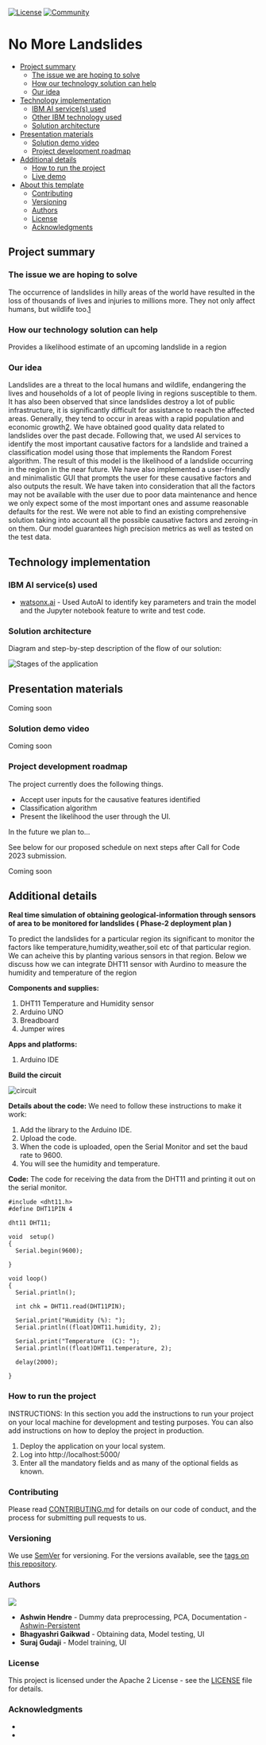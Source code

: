 [![License](https://img.shields.io/badge/License-Apache2-blue.svg)](https://www.apache.org/licenses/LICENSE-2.0) [![Community](https://img.shields.io/badge/Join-Community-blue)](https://developer.ibm.com/callforcode/solutions/projects/get-started/)

# No More Landslides

- [Project summary](#project-summary)
  - [The issue we are hoping to solve](#the-issue-we-are-hoping-to-solve)
  - [How our technology solution can help](#how-our-technology-solution-can-help)
  - [Our idea](#our-idea)
- [Technology implementation](#technology-implementation)
  - [IBM AI service(s) used](#ibm-ai-services-used)
  - [Other IBM technology used](#other-ibm-technology-used)
  - [Solution architecture](#solution-architecture)
- [Presentation materials](#presentation-materials)
  - [Solution demo video](#solution-demo-video)
  - [Project development roadmap](#project-development-roadmap)
- [Additional details](#additional-details)
  - [How to run the project](#how-to-run-the-project)
  - [Live demo](#live-demo)
- [About this template](#about-this-template)
  - [Contributing](#contributing)
  - [Versioning](#versioning)
  - [Authors](#authors)
  - [License](#license)
  - [Acknowledgments](#acknowledgments)


## Project summary

### The issue we are hoping to solve
The occurrence of landslides in hilly areas of the world have resulted in the loss of thousands of lives and injuries to millions more. They not only affect humans, but wildlife too.[1](#1)

### How our technology solution can help

Provides a likelihood estimate of an upcoming landslide in a region

### Our idea
Landslides are a threat to the local humans and wildlife, endangering the lives and households of a lot of people living in regions susceptible to them. It has also been observed that since landslides destroy a lot of public infrastructure, it is significantly difficult for assistance to reach the affected areas. Generally, they tend to occur in areas with a rapid population and economic growth[2](#2). We have obtained good quality data related to landslides over the past decade. Following that, we used AI services to identify the most important causative factors for a landslide and trained a classification model using those that implements the Random Forest algorithm. The result of this model is the likelihood of a landslide occurring in the region in the near future. We have also implemented a user-friendly and minimalistic GUI that prompts the user for these causative factors and also outputs the result. We have taken into consideration that all the factors may not be available with the user due to poor data maintenance and hence we only expect some of the most important ones and assume reasonable defaults for the rest. We were not able to find an existing comprehensive solution taking into account all the possible causative factors and zeroing-in on them. Our model guarantees high precision metrics as well as tested on the test data.

## Technology implementation

### IBM AI service(s) used




- [watsonx.ai](https://www.ibm.com/products/watsonx-ai) - Used AutoAI to identify key parameters and train the model and the Jupyter notebook feature to write and test code.


### Solution architecture

Diagram and step-by-step description of the flow of our solution:

![Stages of the application](./docs/design/stages.svg)


## Presentation materials

Coming soon

### Solution demo video

Coming soon

### Project development roadmap

The project currently does the following things.

- Accept user inputs for the causative features identified
- Classification algorithm
- Present the likelihood the user through the UI.

In the future we plan to...

See below for our proposed schedule on next steps after Call for Code 2023 submission.

Coming soon

## Additional details

**Real time simulation of obtaining geological-information through sensors of area to be monitored for landslides ( Phase-2 deployment plan )**

To predict the landslides for a particular region its significant to monitor the factors like temperature,humidity,weather,soil etc of
that particular region.
We can acheive this by planting various sensors in that region. Below we discuss how we can integrate DHT11 sensor with Aurdino to measure the humidity and temperature of the region

**Components and supplies:**
1. DHT11 Temperature and Humidity sensor
2. Arduino UNO
3. Breadboard
4. Jumper wires

**Apps and platforms:**
1. Arduino IDE

**Build the circuit**

![circuit](https://github.com/AniruddhaNayek/No_more_Landslides/assets/99787465/671bf584-e6e8-49ed-95a9-1759dae11343)

**Details about the code:**
We need to follow these instructions to make it work: 
1. Add the library to the Arduino IDE. 
2. Upload the code. 
3. When the code is uploaded, open the Serial Monitor and set the baud rate to 9600. 
4. You will see the humidity and temperature.

**Code:**
The code for receiving the data from the DHT11 and printing it out on the serial monitor.

```
#include <dht11.h>
#define DHT11PIN 4

dht11 DHT11;

void  setup()
{
  Serial.begin(9600);
 
}

void loop()
{
  Serial.println();

  int chk = DHT11.read(DHT11PIN);

  Serial.print("Humidity (%): ");
  Serial.println((float)DHT11.humidity, 2);

  Serial.print("Temperature  (C): ");
  Serial.println((float)DHT11.temperature, 2);

  delay(2000);

}
```


### How to run the project

INSTRUCTIONS: In this section you add the instructions to run your project on your local machine for development and testing purposes. You can also add instructions on how to deploy the project in production.
1. Deploy the application on your local system.
2. Log into http://localhost:5000/
3. Enter all the mandatory fields and as many of the optional fields as known.

### Contributing

Please read [CONTRIBUTING.md](CONTRIBUTING.md) for details on our code of conduct, and the process for submitting pull requests to us.

### Versioning

We use [SemVer](http://semver.org/) for versioning. For the versions available, see the [tags on this repository](https://github.com/no-more-landslides/no-more-landslides/tags).

### Authors

<a href="https://github.com/no-more-landslides/no-more-landslides/graphs/contributors">
  <img src="https://contributors-img.web.app/image?repo=no-more-landslides/no-more-landslides" />
</a>

- **Ashwin Hendre** - Dummy data preprocessing, PCA, Documentation - [Ashwin-Persistent](https://github.com/Ashwin-Persistent)
- **Bhagyashri Gaikwad** - Obtaining data, Model testing, UI
- **Suraj Gudaji** - Model training, UI

### License

This project is licensed under the Apache 2 License - see the [LICENSE](LICENSE) file for details.

### Acknowledgments

- [1]: https://www.britannica.com/science/landslide#/media/1/329513/209350
- [2]: https://www.britannica.com/science/landslide